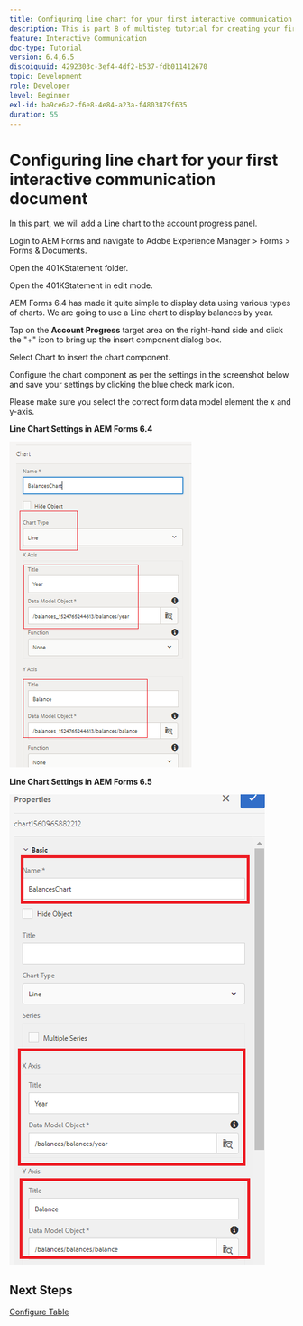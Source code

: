 ```yaml
---
title: Configuring line chart for your first interactive communication document part 8
description: This is part 8 of multistep tutorial for creating your first interactive communications document. In this part, we will add a Line chart to the account progress panel.
feature: Interactive Communication
doc-type: Tutorial
version: 6.4,6.5
discoiquuid: 4292303c-3ef4-4df2-b537-fdb011412670
topic: Development
role: Developer
level: Beginner
exl-id: ba9ce6a2-f6e8-4e84-a23a-f4803879f635
duration: 55
---
```

# Configuring line chart for your first interactive communication document

In this part, we will add a Line chart to the account progress panel.

Login to AEM Forms and navigate to Adobe Experience Manager &gt; Forms &gt; Forms & Documents.

Open the 401KStatement folder.

Open the 401KStatement in edit mode.

AEM Forms 6.4 has made it quite simple to display data using various types of charts. We are going to use a Line chart to display balances by year.

Tap on the **Account Progress** target area on the right-hand side and click the "+" icon to bring up the insert component dialog box.

Select Chart to insert the chart component.

Configure the chart component as per the settings in the screenshot below and save your settings by clicking the blue check mark icon.

Please make sure you select the correct form data model element the x and y-axis.

**Line Chart Settings in AEM Forms 6.4**

![linechart64](assets/linechart.png)

**Line Chart Settings in AEM Forms 6.5**

![linechart64](assets/linechart65.PNG)

## Next Steps

[Configure Table](./partnine.md)
